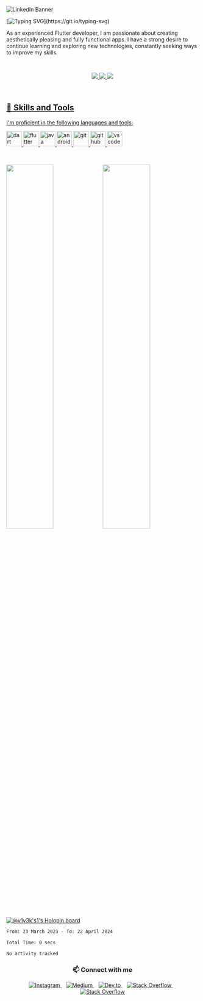![LinkedIn Banner](https://user-images.githubusercontent.com/64553247/224408765-7ae29ae2-a93c-4b2c-908f-d773013b4597.png)


[![Typing SVG](https://readme-typing-svg.demolab.com?font=Fira+Code&pause=1000&color=00FF0674&width=435&lines=Hi+there!+I'm+Vivek!)](https://git.io/typing-svg)

As an experienced Flutter developer, I am passionate about creating aesthetically pleasing and fully functional apps. I have a strong desire to continue learning and exploring new technologies, constantly seeking ways to improve my skills.


<br>

<p float="left" align="center">
  <a href="https://github.com/WillDev12">
    <img src="https://img.shields.io/github/followers/viveeeeeek?style=for-the-badge&logo=github">
  <a href="https://github.com/WillDev12">
    <img src="https://img.shields.io/github/stars/viveeeeeek?style=for-the-badge&logo=git">
  <a href="https://github.com/WillDev12/WillDev12">
    <img src="https://img.shields.io/github/watchers/viveeeeeek/WillDev12?style=for-the-badge&logo=git">
</p><br>

## 🚀 Skills and Tools  


I'm proficient in the following languages and tools:

<p align="left">
  <a href="https://dart.dev" target="_blank">
    <img src="https://www.vectorlogo.zone/logos/dartlang/dartlang-icon.svg" alt="dart" width="40" height="40"/>
  </a>
  <a href="https://flutter.dev" target="_blank">
    <img src="https://www.vectorlogo.zone/logos/flutterio/flutterio-icon.svg" alt="flutter" width="40" height="40"/>
  </a>
  <a href="https://www.java.com" target="_blank">
    <img src="https://www.vectorlogo.zone/logos/java/java-icon.svg" alt="java" width="40" height="40"/>
  </a>
  <a href="https://developer.android.com/studio" target="_blank">
    <img src="https://www.vectorlogo.zone/logos/android/android-icon.svg" alt="android" width="40" height="40"/>
  </a>
  <a href="https://git-scm.com/" target="_blank">
    <img src="https://www.vectorlogo.zone/logos/git-scm/git-scm-icon.svg" alt="git" width="40" height="40"/>
  </a>
  <a href="https://github.com/" target="_blank">
    <img src="https://www.vectorlogo.zone/logos/github/github-icon.svg" alt="github" width="40" height="40"/>
  </a>
  <a href="https://code.visualstudio.com/" target="_blank">
    <img src="https://www.vectorlogo.zone/logos/visualstudio_code/visualstudio_code-icon.svg" alt="vscode" width="40" height="40"/>
  </a>
</p>

<br>



<p align="left">
    <img width="49.5%" src="https://github-readme-stats.vercel.app/api/?username=viveeeeeek&theme=prussian&show_icons=true&count_private=true&hide_border=true" />
    <img width="49.5%" src="http://github-readme-streak-stats.herokuapp.com?user=viveeeeeek&theme=prussian&show_icons=true&count_private=true&hide_border=true" />
</p>
<br>


<a href="https://holopin.io/@v1v3k's"><img src="https://holopin.me/v1v3k" alt="@v1v3k's1&#39;s Holopin board"></a>


<!--START_SECTION:waka-->

```txt
From: 23 March 2023 - To: 22 April 2024

Total Time: 0 secs

No activity tracked
```

<!--END_SECTION:waka-->




<!-- Connect with me -->
<h3 align="center">📫 Connect with me</h3>
<p align="center">
    <a href="https://instagram.com/viveeeeeek">
        <img src="https://img.shields.io/badge/Instagram--_.svg?style=social&logo=instagram&color=8a3ab9" alt="Instagram">
    </a>&nbsp;&nbsp;
    <a href="https://medium.com/@viveeeeeek">
        <img src="https://img.shields.io/badge/Medium--_.svg?style=social&logo=medium&color=black" alt="Medium">
    </a>&nbsp;&nbsp;
    <a href="https://dev.to/sonawanevivek">
        <img src="https://img.shields.io/badge/Dev.to--_.svg?style=social&logo=dev.to&color=black" alt="Dev.to">
    </a>&nbsp;&nbsp;
    <a href="https://stackoverflow.com/users/14314951/v1v3k">
        <img src="https://img.shields.io/badge/Stack%20Overflow--_.svg?style=social&logo=stackoverflow&color=FE7A16" alt="Stack Overflow">
    </a>&nbsp;&nbsp;
    <a href="https://twitter.com/viiv3k">
        <img src="https://img.shields.io/badge/Twitter--_.svg?style=social&logo=stackoverflow&color=FE7A16" alt="Stack Overflow">
    </a>
</p>
